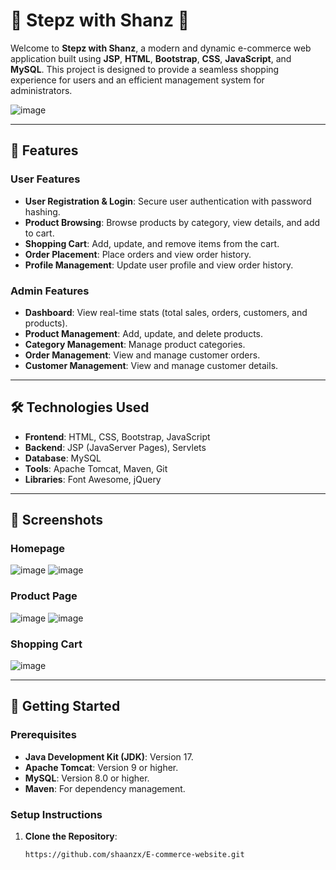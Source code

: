 # 👟 Stepz with Shanz 👟

Welcome to **Stepz with Shanz**, a modern and dynamic e-commerce web application built using **JSP**, **HTML**, **Bootstrap**, **CSS**, **JavaScript**, and **MySQL**. This project is designed to provide a seamless shopping experience for users and an efficient management system for administrators.



![image](https://github.com/user-attachments/assets/deae12de-1be6-4e03-9c86-17c670813bb1)

---

## 🌟 Features

### User Features
- **User Registration & Login**: Secure user authentication with password hashing.
- **Product Browsing**: Browse products by category, view details, and add to cart.
- **Shopping Cart**: Add, update, and remove items from the cart.
- **Order Placement**: Place orders and view order history.
- **Profile Management**: Update user profile and view order history.

### Admin Features
- **Dashboard**: View real-time stats (total sales, orders, customers, and products).
- **Product Management**: Add, update, and delete products.
- **Category Management**: Manage product categories.
- **Order Management**: View and manage customer orders.
- **Customer Management**: View and manage customer details.

---

## 🛠️ Technologies Used

- **Frontend**: HTML, CSS, Bootstrap, JavaScript
- **Backend**: JSP (JavaServer Pages), Servlets
- **Database**: MySQL
- **Tools**: Apache Tomcat, Maven, Git
- **Libraries**: Font Awesome, jQuery

---

## 📸 Screenshots

### Homepage
![image](https://github.com/user-attachments/assets/c7d9a01a-02c7-45ff-95b3-958b2118f534)
![image](https://github.com/user-attachments/assets/c8366fba-a9e2-4050-b333-9b590de14e88)

### Product Page
![image](https://github.com/user-attachments/assets/434b88f0-21c9-4742-b8f8-e85d0e7f164e)
![image](https://github.com/user-attachments/assets/9b5a6b23-f148-4111-a277-9dcf61830d2e)


### Shopping Cart
![image](https://github.com/user-attachments/assets/a8eea880-b8aa-4943-820a-81ea4ae13d7c)


---

## 🚀 Getting Started

### Prerequisites
- **Java Development Kit (JDK)**: Version 17.
- **Apache Tomcat**: Version 9 or higher.
- **MySQL**: Version 8.0 or higher.
- **Maven**: For dependency management.

### Setup Instructions

1. **Clone the Repository**:
   ```bash
   https://github.com/shaanzx/E-commerce-website.git
